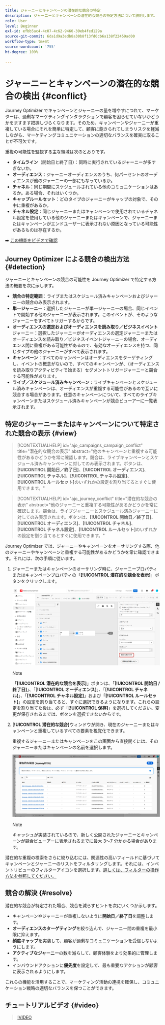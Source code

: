 ```yaml
---
title: ジャーニーとキャンペーンの潜在的な競合の特定
description: ジャーニーとキャンペーンの潜在的な競合の特定方法について説明します。
role: User
level: Beginner
exl-id: efbb5ac4-4c07-4c62-9460-39eb4fed129a
source-git-commit: 6da1d9a3edb8a30b8f13fd0cb6a138f22459ad00
workflow-type: tm+mt
source-wordcount: '755'
ht-degree: 100%

---
```


# ジャーニーとキャンペーンの潜在的な競合の検出 {#conflict}

Journey Optimizer でキャンペーンとジャーニーの量を増やすにつれて、マーケターは、過剰なマーケティングインタラクションで顧客を困らせていないかどうかをますます把握しづらくなります。そのため、キャンペーンやジャーニーが重複している場合にそれを簡単に特定して、顧客に飽きられてしまうリスクを軽減しながら、マーケティングコミュニケーションの適切なバランスを確実に取ることが不可欠です。

重複の可能性を監視する主な領域は次のとおりです。

* **タイムライン**（開始日と終了日）：同時に実行されているジャーニーが多すぎないか。
* **オーディエンス**：ジャーニーオーディエンスのうち、何パーセントのオーディエンスが他のジャーニーの一部にもなっているか。
* **チャネル**：同じ期間にスケジュールされている他のコミュニケーションはあるか。ある場合、それはいくつか。
* **キャップルールセット**：どのタイプのジャーニーがキャップの対象で、その中に重複があるか。
* **チャネル設定**：同じジャーニーまたはキャンペーンで使用されているチャネル設定を使用している他のジャーニーまたはキャンペーンで、ジャーニーまたはキャンペーンがエンドユーザーに表示されない原因となっている可能性があるものは存在するか。

➡️ [この機能をビデオで確認](#video)

## Journey Optimizer による競合の検出方法 {#detection}

ジャーニーとキャンペーンの競合の可能性を Journey Optimizer で特定する方法の概要を次に示します。

* **競合の特定範囲**：ライブまたはスケジュール済みキャンペーンおよびジャーニーの競合のみ表示されます。
* **単一ジャーニー**：選択したジャーニーが単一ジャーニーの場合、同じイベントで開始する他のジャーニーが表示されます。このイベントが、そのようなジャーニーをすべてトリガーするからです。
* **オーディエンスの選定およびオーディエンスを読み取り／ビジネスイベント**&#x200B;ジャーニー：選択したジャーニーがオーディエンスの選定ジャーニーまたはオーディエンスを読み取り／ビジネスイベントジャーニーの場合、オーディエンス間に重複がある可能性があるので、有効なオーディエンスを持つ、同じタイプの他のジャーニーがすべて表示されます。
* **キャンペーン**：すべてのキャンペーンはオーディエンスをターゲティングし、イベントの概念がないので、すべてのキャンペーンが、（オーディエンスを読み取りアクティビティで始まる）セグメントトリガージャーニーと競合する可能性があります。
* **ライブ／スケジュール済みキャンペーン**：ライブキャンペーンとスケジュール済みキャンペーンは、オーディエンスが重複する可能性があるので互いに競合する場合があります。任意のキャンペーンについて、すべてのライブキャンペーンまたはスケジュール済みキャンペーンが競合ビューアーに一覧表示されます。

## 特定のジャーニーまたはキャンペーンについて特定された競合の表示 {#view}

>[!CONTEXTUALHELP]
>id="ajo_campaigns_campaign_conflict"
>title="潜在的な競合の表示"
>abstract="他のキャンペーンと重複する可能性があるかどうかを常に確認します。競合は、ライブキャンペーンとスケジュール済みキャンペーンに対してのみ表示されます。ボタンは、**[!UICONTROL 開始日／終了日]**、**[!UICONTROL オーディエンス]**、**[!UICONTROL チャネル]**、**[!UICONTROL チャネル設定]**、**[!UICONTROL ルールセット]**&#x200B;のいずれかの設定を割り当てるとすぐに使用できます。"

>[!CONTEXTUALHELP]
>id="ajo_journey_conflict"
>title="潜在的な競合の表示"
>abstract="他のジャーニーと重複する可能性があるかどうかを常に確認します。競合は、ライブジャーニーとスケジュール済みジャーニーに対してのみ表示されます。ボタンは、**[!UICONTROL 開始日／終了日]**、**[!UICONTROL オーディエンス]**、**[!UICONTROL チャネル]**、**[!UICONTROL チャネル設定]**、**[!UICONTROL ルールセット]**&#x200B;のいずれかの設定を割り当てるとすぐに使用できます。"

Journey Optimizer では、ジャーニーやキャンペーンをオーサリングする際、他のジャーニーやキャンペーンと重複する可能性があるかどうかを常に確認できます。それには、次の手順に従います。

1. ジャーニーまたはキャンペーンのオーサリング時に、ジャーニープロパティまたはキャンペーンプロパティの「**[!UICONTROL 潜在的な競合を表示]**」ボタンをクリックします。

   ![](assets/view-conflicts.png)

   >[!NOTE]
   >
   >「**[!UICONTROL 潜在的な競合を表示]**」ボタンは、「**[!UICONTROL 開始日 / 終了日]**」、「**[!UICONTROL オーディエンス]**」、「**[!UICONTROL チャネル]**」、「**[!UICONTROL チャネル設定]**」および「**[!UICONTROL ルールセット]**」の設定を割り当てると、すぐに選択できるようになります。これらの設定を割り当てた後は、必ず「**[!UICONTROL 保存]**」を選択してください。変更が保存されるまでは、ボタンを選択できないからです。

1. **[!UICONTROL 潜在的な競合]**&#x200B;ウィンドウが開き、現在のジャーニーまたはキャンペーンと重複しているすべての要素を視覚化できます。

   重複するジャーニーまたはキャンペーンをこの画面から直接開くには、そのジャーニーまたはキャンペーンの名前を選択します。

   ![](assets/potential-conflicts.png)

   >[!NOTE]
   >
   >キャッシュが実装されているので、新しく公開されたジャーニーとキャンペーンが競合ビューアーに表示されるまでに最大 3～7 分かかる場合があります。

潜在的な重複の検索をさらに絞り込むには、関連性の高いフィールドに基づいてキャンペーンとジャーニーのリストをフィルタリングします。それには、インベントリビューのフィルターアイコンを選択します。[詳しくは、フィルターの操作方法を参照してください。](../start/search-filter-categorize.md#filter-lists)

## 競合の解決 {#resolve}

潜在的な競合が特定された場合、競合を減らすヒントを次にいくつか示します。

* キャンペーンやジャーニーが重複しないように&#x200B;**開始日／終了日**&#x200B;を調整します。
* **オーディエンスのターゲティング**&#x200B;を絞り込んで、ジャーニー間の重複を最小限に抑えます。
* **頻度キャップ**&#x200B;を実装して、顧客が過剰なコミュニケーションを受信しないようにします。
* **アクティブなジャーニー**&#x200B;の数を減らして、顧客体験をより効果的に管理します。
* インバウンドアクションに&#x200B;**優先度**&#x200B;を設定して、最も重要なアクションが顧客に表示されるようにします。

これらの機能を活用することで、マーケティング活動の連携を確保し、コミュニケーション戦略の適切なバランスを保つことができます。

## チュートリアルビデオ {#video}

>[!VIDEO](https://video.tv.adobe.com/v/3435528?quality=12)
